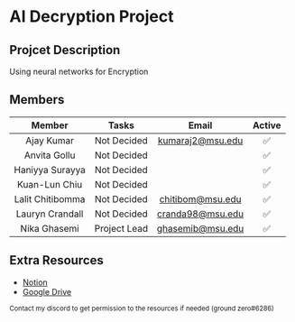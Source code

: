 # AI Decryption Project

## Projcet Description
Using neural networks for Encryption

## Members

| Member | Tasks | Email | Active |
| :---: | :---: | :---: | :---: | 
| Ajay Kumar | Not Decided | kumaraj2@msu.edu | ✅
| Anvita Gollu | Not Decided | |✅
| Haniyya Surayya | Not Decided | |✅ 
| Kuan-Lun Chiu | Not Decided | | ✅
| Lalit Chitibomma | Not Decided | chitibom@msu.edu |✅
| Lauryn Crandall | Not Decided | cranda98@msu.edu | ✅
| Nika Ghasemi | Project Lead | ghasemib@msu.edu | ✅

## Extra Resources
- [Notion](https://www.notion.so/Home-ffac235305664e18870a63512b24d334)
- [Google Drive](https://drive.google.com/drive/folders/15DNhHIobs9S5rOsSpd0B5ZXzChYis3gD)

<sub>Contact my discord to get permission to the resources if needed (ground zero#6286)</sub>
